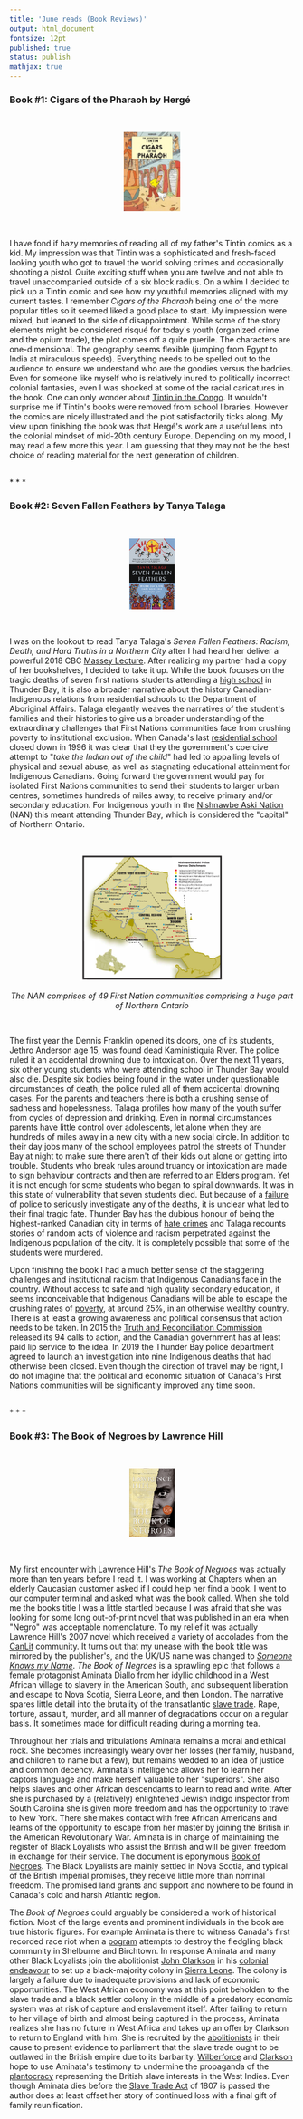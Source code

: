 ```yaml
---
title: 'June reads (Book Reviews)'
output: html_document
fontsize: 12pt
published: true
status: publish
mathjax: true
---
```



### Book #1: Cigars of the Pharaoh by Hergé

<br>
<p align="center"><img src="/figures/cigars_of_the_pharaoh.jpg" width="20%"></p>
<br>

I have fond if hazy memories of reading all of my father's Tintin comics as a kid. My impression was that  Tintin was a sophisticated and fresh-faced looking youth who got to travel the world solving crimes and occasionally shooting a pistol. Quite exciting stuff when you are twelve and not able to travel unaccompanied outside of a six block radius. On a whim I decided to pick up a Tintin comic and see how my youthful memories aligned with my current tastes. I remember *Cigars of the Pharaoh* being one of the more popular titles so it seemed liked a good place to start. My impression were mixed, but leaned to the side of disappointment. While some of the story elements might be considered risqué for today's youth (organized crime and the opium trade), the plot comes off a quite puerile. The characters are one-dimensional. The geography seems flexible (jumping from Egypt to India at miraculous speeds). Everything needs to be spelled out to the audience to ensure we understand who are the goodies versus the baddies. Even for someone like myself who is relatively inured to politically incorrect colonial fantasies, even I was shocked at some of the racial caricatures in the book. One can only wonder about [Tintin in the Congo](https://en.wikipedia.org/wiki/Tintin_in_the_Congo). It wouldn't surprise me if Tintin's books were removed from school libraries. However the comics are nicely illustrated and the plot satisfactorily ticks along. My view upon finishing the book was that Hergé's work are a useful lens into the colonial mindset of mid-20th century Europe. Depending on my mood, I may read a few more this year. I am guessing that they may not be the best choice of reading material for the next generation of children.

<br>
* * *
<br>

### Book #2: Seven Fallen Feathers by Tanya Talaga

<br>
<p align="center"><img src="/figures/seven_fallen_feathers.jpg" width="16%"></p>
<br>

I was on the lookout to read Tanya Talaga's *Seven Fallen Feathers: Racism, Death, and Hard Truths in a Northern City* after I had heard her deliver a powerful 2018 CBC [Massey Lecture](https://www.speakers.ca/2019/08/tanya-talaga-2018-cbc-massey-lectures/). After realizing my partner had a copy of her bookshelves, I decided to take it up. While the book focuses on the tragic deaths of seven first nations students attending a [high school](https://en.wikipedia.org/wiki/Dennis_Franklin_Cromarty_High_School) in Thunder Bay, it is also a broader narrative about the history Canadian-Indigenous relations from residential schools to the Department of Aboriginal Affairs. Talaga elegantly weaves the narratives of the student's families and their histories to give us a broader understanding of the extraordinary challenges that First Nations communities face from crushing poverty to institutional exclusion. When Canada's last [residential school](https://en.wikipedia.org/wiki/Canadian_Indian_residential_school_system) closed down in 1996 it was clear that they the government's coercive attempt to "*take the Indian out of the child*" had led to appalling levels of physical and sexual abuse, as well as stagnating educational attainment for Indigenous Canadians. Going forward the government would pay for isolated First Nations communities to send their students to larger urban centres, sometimes hundreds of miles away, to receive primary and/or secondary education. For Indigenous youth in the [Nishnawbe Aski Nation](https://en.wikipedia.org/wiki/Nishnawbe_Aski_Nation) (NAN) this meant attending Thunder Bay, which is considered the "capital" of Northern Ontario. 


<br>
<p align="center"><img src="/figures/nishnawbe.jpg" width="50%"></p>
<p align="center"><i>The NAN comprises of 49 First Nation communities comprising a huge part of Northern Ontario </i></p>
<br>


The first year the Dennis Franklin opened its doors, one of its students, Jethro Anderson age 15, was found dead Kaministiquia River. The police ruled it an accidental drowning due to intoxication. Over the next 11 years, six other young students who were attending school in Thunder Bay would also die. Despite six bodies being found in the water under questionable circumstances of death, the police ruled all of them accidental drowning cases. For the parents and teachers there is both a crushing sense of sadness and hopelessness. Talaga profiles how many of the youth suffer from cycles of depression and drinking. Even in normal circumstances parents have little control over adolescents, let alone when they are hundreds of miles away in a new city with a new social circle. In addition to their day jobs many of the school employees patrol the streets of Thunder Bay at night to make sure there aren't of their kids out alone or getting into trouble. Students who break rules around truancy or intoxication are made to sign behaviour contracts and then are referred to an Elders program. Yet it is not enough for some students who began to spiral downwards. It was in this state of vulnerability that seven students died. But because of a [failure](https://falconers.ca/casestudy/inquest-into-the-death-of-seven-first-nations-youth/) of police to seriously investigate any of the deaths, it is unclear what led to their final tragic fate. Thunder Bay has the dubious honour of being the highest-ranked Canadian city in terms of [hate crimes](http://www.netnewsledger.com/2019/03/04/thunder-bay-tops-the-hate-crime-ranking-again/) and Talaga recounts stories of random acts of violence  and racism perpetrated against the Indigenous population of the city. It is completely possible that some of the students were murdered.

Upon finishing the book I had a much better sense of the staggering challenges and institutional racism that Indigenous Canadians face in the country. Without access to safe and high quality secondary education, it seems inconceivable that Indigenous Canadians will be able to escape the crushing rates of [poverty](https://www.povertyinstitute.ca/poverty-canada), at around 25%, in an otherwise wealthy country. There is at least a growing awareness and political consensus that action needs to be taken. In 2015 the [Truth and Reconciliation Commission](https://en.wikipedia.org/wiki/Truth_and_Reconciliation_Commission_of_Canada) released its 94 calls to action, and the Canadian government has at least paid lip service to the idea. In 2019 the Thunder Bay police department agreed to launch an investigation into nine Indigenous deaths that had otherwise been closed. Even though the direction of travel may be right, I do not imagine that the political and economic situation of Canada's First Nations communities will be significantly improved any time soon.	

<br>
* * *
<br>

### Book #3: The Book of Negroes by Lawrence Hill

<br>
<p align="center"><img src="/figures/book_of_negroes.jpg" width="16%"></p>
<br>

My first encounter with Lawrence Hill's *The Book of Negroes* was actually more than ten years before I read it. I was working at Chapters when an elderly Caucasian customer asked if I could help her find a book. I went to our computer terminal and asked what was the book called. When she told me the books title I was a little startled because I was afraid that she was looking for some long out-of-print novel that was published in an era when "Negro" was acceptable nomenclature. To my relief it was actually Lawrence Hill's 2007 novel which received a variety of accolades from the [CanLit](https://en.wikipedia.org/wiki/Canadian_literature) community. It turns out that my unease with the book title was mirrored by the publisher's, and the UK/US name was changed to [*Someone Knows my Name*](https://www.theguardian.com/books/booksblog/2008/may/20/whyimnotallowedmybooktit). *The Book of Negroes* is a sprawling epic that follows a female protagonist Aminata Diallo from her idyllic childhood in a West African village to slavery in the American South, and subsequent liberation and escape to Nova Scotia, Sierra Leone, and then London. The narrative spares little detail into the brutality of the transatlantic [slave trade](https://en.wikipedia.org/wiki/Atlantic_slave_trade). Rape, torture, assault, murder, and all manner of degradations occur on a regular basis. It sometimes made for difficult reading during a morning tea.

Throughout her trials and tribulations Aminata remains a moral and ethical rock. She becomes increasingly weary over her losses (her family, husband, and children to name but a few), but remains wedded to an idea of justice and common decency. Aminata's intelligence allows her to learn her captors language and make herself valuable to her "superiors". She also helps slaves and other African descendants to learn to read and write. After she is purchased by a (relatively) enlightened Jewish indigo inspector from South Carolina she is given more freedom and has the opportunity to travel to New York. There she makes contact with free African Americans and learns of the opportunity to escape from her master by joining the British in the American Revolutionary War. Aminata is in charge of maintaining the register of Black Loyalists who assist the British and will be given freedom in exchange for their service. The document is eponymous [Book of Negroes](https://en.wikipedia.org/wiki/Book_of_Negroes). The Black Loyalists are mainly settled in Nova Scotia, and typical of the British imperial promises, they receive little more than nominal freedom. The promised land grants and support and nowhere to be found in Canada's cold and harsh Atlantic region.

The *Book of Negroes* could arguably be considered a work of historical fiction. Most of the large events and prominent individuals in the book are true historic figures. For example Aminata is there to witness Canada's first recorded race riot when a [pogram](https://en.wikipedia.org/wiki/Shelburne_riots) attempts to destroy the fledgling black community in Shelburne and Birchtown. In response Aminata and many other Black Loyalists join the abolitionist [John Clarkson](https://en.wikipedia.org/wiki/John_Clarkson_(abolitionist)) in his [colonial endeavour](https://en.wikipedia.org/wiki/Sierra_Leone_Company) to set up a black-majority colony in [Sierra Leone](https://en.wikipedia.org/wiki/Sierra_Leone#Early_colonies). The colony is largely a failure due to inadequate provisions and lack of economic opportunities. The West African economy was at this point beholden to the slave trade and a black settler colony in the middle of a predatory economic system was at risk of capture and enslavement itself. After failing to return to her village of birth and almost being captured in the process, Aminata realizes she has no future in West Africa and takes up an offer by Clarkson to return to England with him. She is recruited by the [abolitionists](https://en.wikipedia.org/wiki/Society_for_Effecting_the_Abolition_of_the_Slave_Trade) in their cause to present evidence to parliament that the slave trade ought to be outlawed in the British empire due to its barbarity. [Wilberforce](https://en.wikipedia.org/wiki/William_Wilberforce) and [Clarkson](https://en.wikipedia.org/wiki/Thomas_Clarkson) hope to use Aminata's testimony to undermine the propaganda of the [plantocracy](https://en.wikipedia.org/wiki/West_India_Committee) representing the British slave interests in the West Indies. Even though Aminata dies before the [Slave Trade Act](https://en.wikipedia.org/wiki/Slave_Trade_Act_1807) of 1807 is passed the author does at least offset her story of continued loss with a final gift of family reunification. 
